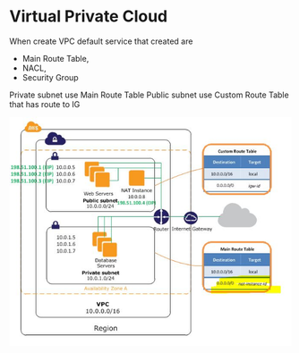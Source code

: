 # Virtual Private Cloud
When create VPC default service that created are
* Main Route Table, 
* NACL,
* Security Group

Private subnet use Main Route Table
Public subnet use Custom Route Table that has route to IG

![See the route table](PVCNAT.JPG)




